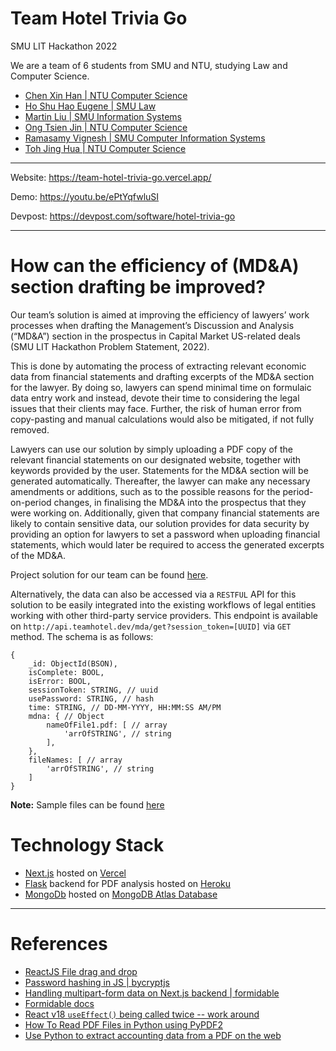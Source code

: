 # Team Hotel Trivia Go

SMU LIT Hackathon 2022

We are a team of 6 students from SMU and NTU, studying Law and Computer Science.
- [Chen Xin Han | NTU Computer Science](https://github.com/imevahans)
- [Ho Shu Hao Eugene | SMU Law](https://www.linkedin.com/in/eugenehoshuhao)
- [Martin Liu | SMU Information Systems](https://github.com/L1uM4rt1n)
- [Ong Tsien Jin | NTU Computer Science](https://github.com/TsienJin)
- [Ramasamy Vignesh | SMU Computer Information Systems](https://github.com/v1ghn35h)
- [Toh Jing Hua | NTU Computer Science](https://github.com/ztjhz)

***

Website: https://team-hotel-trivia-go.vercel.app/

Demo: https://youtu.be/ePtYqfwluSI

Devpost: https://devpost.com/software/hotel-trivia-go

***

# How can the efficiency of (MD&A) section drafting be improved?

Our team’s solution is aimed at improving the efficiency of lawyers’ work processes when drafting the Management’s Discussion and Analysis (“MD&A”) section in the prospectus in Capital Market US-related deals (SMU LIT Hackathon Problem Statement, 2022).

This is done by automating the process of extracting relevant economic data from financial statements and drafting excerpts of the MD&A section for the lawyer. By doing so, lawyers can spend minimal time on formulaic data entry work and instead, devote their time to considering the legal issues that their clients may face. Further, the risk of human error from copy-pasting and manual calculations would also be mitigated, if not fully removed.

Lawyers can use our solution by simply uploading a PDF copy of the relevant financial statements on our designated website, together with keywords provided by the user. Statements for the MD&A section will be generated automatically. Thereafter, the lawyer can make any necessary amendments or additions, such as to the possible reasons for the period-on-period changes, in finalising the MD&A into the prospectus that they were working on. Additionally, given that company financial statements are likely to contain sensitive data, our solution provides for data security by providing an option for lawyers to set a password when uploading financial statements, which would later be required to access the generated excerpts of the MD&A.

Project solution for our team can be found [here](https://team-hotel-trivia-go.vercel.app/).

Alternatively, the data can also be accessed via a `RESTFUL` API for this solution to be easily integrated into the existing workflows of legal entities working with other third-party service providers. This endpoint is available on `http://api.teamhotel.dev/mda/get?session_token=[UUID]` via `GET` method. The schema is as follows:

```
{
    _id: ObjectId(BSON),
    isComplete: BOOL,
    isError: BOOL,
    sessionToken: STRING, // uuid
    usePassword: STRING, // hash
    time: STRING, // DD-MM-YYYY, HH:MM:SS AM/PM
    mdna: { // Object
        nameOfFile1.pdf: [ // array
            'arrOfSTRING', // string
        ],
    },
    fileNames: [ // array
        'arrOfSTRING', // string
    ]
}
```

**Note:** Sample files can be found [here](https://github.com/TsienJin/teamHotelTriviaGo/tree/main/sampleFinancialStatements)


# Technology Stack
- [Next.js](https://nextjs.org) hosted on [Vercel](https://vercel.com/)
- [Flask](https://flask.palletsprojects.com/en/2.1.x/) backend for PDF analysis hosted on [Heroku](https://www.heroku.com)
- [MongoDb](https://www.mongodb.com) hosted on [MongoDB Atlas Database](https://www.mongodb.com/atlas/database)


***

# References
- [ReactJS File drag and drop](https://www.codemzy.com/blog/react-drag-drop-file-upload)
- [Password hashing in JS | bycryptjs](https://www.npmjs.com/package/bcryptjs)
- [Handling multipart-form data on Next.js backend | formidable](https://chadalen.com/blog/how-to-use-a-multipart-form-in-nextjs-using-api-routes)
- [Formidable docs](https://www.npmjs.com/package/formidable)
- [React v18 ```useEffect()``` being called twice -- work around](https://javascript.plainenglish.io/react-18-useeffect-double-call-for-apis-emergency-fix-724b7ee6a646)
- [How To Read PDF Files in Python using PyPDF2](https://www.youtube.com/watch?v=N6Su4Hk8_-g)
- [Use Python to extract accounting data from a PDF on the web](https://www.youtube.com/watch?v=MjY7UUSAqqE&t=298s)
